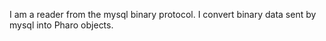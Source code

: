 I am a reader from the mysql binary protocol. I convert binary data sent by mysql into Pharo objects.